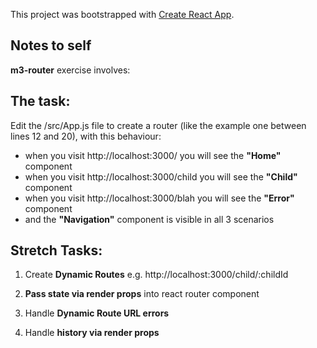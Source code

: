 This project was bootstrapped with [Create React App](https://github.com/facebook/create-react-app).

## Notes to self

**m3-router** exercise involves:

## The task:
Edit the /src/App.js file to create a router (like the example one between lines 12 and 20), with this behaviour:
* when you visit http://localhost:3000/ you will see the __"Home"__ component
* when you visit http://localhost:3000/child you will see the __"Child"__ component
* when you visit http://localhost:3000/blah you will see the __"Error"__ component
* and the __"Navigation"__ component is visible in all 3 scenarios

## Stretch Tasks:

1. Create **Dynamic Routes** e.g. http://localhost:3000/child/:childId

2. **Pass state via render props** into react router component

3. Handle **Dynamic Route URL errors**

4. Handle **history via render props** 